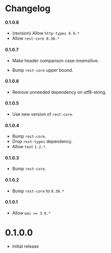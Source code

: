 # Changelog

#### 0.1.0.8

* (revision) Allow `http-types 0.9.*`
* Allow `rest-core 0.36.*`

#### 0.1.0.7

* Make header comparison case-insensitive.

* Bump `rest-core` upper bound.

#### 0.1.0.6

* Remove unneeded dependency on utf8-string.

#### 0.1.0.5

* Use new version of `rest-core`.

#### 0.1.0.4

* Bump `rest-core`.
* Drop `rest-types` dependency.
* Allow `text` `1.2.*`.

#### 0.1.0.3

* Bump `rest-core`.

#### 0.1.0.2

* Bump `rest-core` to `0.30.*`

#### 0.1.0.1

* Allow `wai == 3.0.*`

# 0.1.0.0

* Initial release

